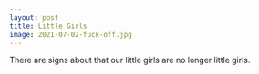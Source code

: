 ```yaml
---
layout: post
title: Little Girls
image: 2021-07-02-fuck-off.jpg
---
```


There are signs about that our little girls are no longer little girls.
